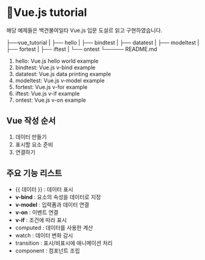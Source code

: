 # 🔸Vue.js tutorial

해당 예제들은 백견불여일타 Vue.js 입문 도설르 읽고 구현하였습니다.


├──vue_tutorial
|  ├── hello
|  ├── bindtest
|  ├── datatest
|  ├── modeltest
|  ├── fortest
|  ├── iftest
|  └── ontest
└───── README.md

1. hello: Vue.js hello world example
2. bindtest: Vue.js v-bind example
3. datatest: Vue.js data printing example
4. modeltest: Vue.js v-model example
5. fortest: Vue.js v-for example
6. iftest: Vue.js v-if example
7. ontest: Vue.js v-on example

## Vue 작성 순서

1. 데이터 만들기
2. 표시할 요소 준비
3. 연결하기

## **주요 기능 리스트**

- {{ 데이터 }} : 데이터 표시
- **v-bind** : 요소의 속성을 데이터로 지정
- **v-model** : 입력폼과 데이터 연결
- **v-on** : 이벤트 연결
- **v-if** : 조건에 따라 표시
- computed : 데이터를 사용한 계산
- watch : 데이터 변화 감시
- transition : 표시/비표시에 애니메이션 처리
- component : 컴포넌트 조립
